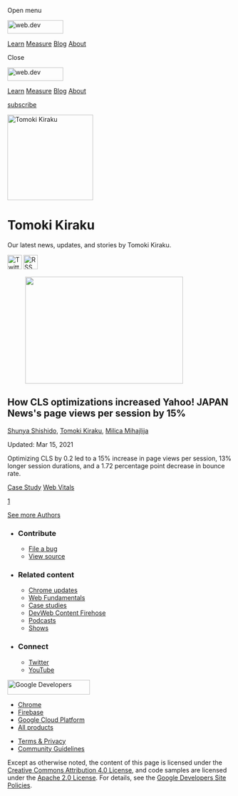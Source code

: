 <span class="w-tooltip w-tooltip--left">Open menu</span>

<a href="/" class="gc-analytics-event header-default__logo-link"><img src="/images/lockup.svg" alt="web.dev" class="header-default__logo" width="125" height="30" /></a>

<a href="/learn/" class="gc-analytics-event header-default__link">Learn</a> <a href="/measure/" class="gc-analytics-event header-default__link">Measure</a> <a href="/blog/" class="gc-analytics-event header-default__link">Blog</a> <a href="/about/" class="gc-analytics-event header-default__link">About</a>

<span class="w-tooltip">Close</span>

<a href="/" class="gc-analytics-event"><img src="/images/lockup.svg" alt="web.dev" class="drawer-default__logo" width="125" height="30" /></a>

<a href="/learn/" class="gc-analytics-event drawer-default__link">Learn</a> <a href="/measure/" class="gc-analytics-event drawer-default__link">Measure</a> <a href="/blog/" class="gc-analytics-event drawer-default__link">Blog</a> <a href="/about/" class="gc-analytics-event drawer-default__link">About</a>

<a href="/newsletter/" class="gc-analytics-event w-actions__fab w-actions__fab--subscribe"><span>subscribe</span></a>

<img src="https://web-dev.imgix.net/image/iEYkFAI5LNQv7oLlIBv9DuB265a2/o8ixW7QKSWR02r9ZUOFP.jpg?auto=format" alt="Tomoki Kiraku" class="w-author-page__image" sizes="(min-width: 481px) 192px, 128px" srcset="https://web-dev.imgix.net/image/iEYkFAI5LNQv7oLlIBv9DuB265a2/o8ixW7QKSWR02r9ZUOFP.jpg?auto=format&amp;w=128 128w, https://web-dev.imgix.net/image/iEYkFAI5LNQv7oLlIBv9DuB265a2/o8ixW7QKSWR02r9ZUOFP.jpg?auto=format&amp;w=146 146w, https://web-dev.imgix.net/image/iEYkFAI5LNQv7oLlIBv9DuB265a2/o8ixW7QKSWR02r9ZUOFP.jpg?auto=format&amp;w=166 166w, https://web-dev.imgix.net/image/iEYkFAI5LNQv7oLlIBv9DuB265a2/o8ixW7QKSWR02r9ZUOFP.jpg?auto=format&amp;w=190 190w, https://web-dev.imgix.net/image/iEYkFAI5LNQv7oLlIBv9DuB265a2/o8ixW7QKSWR02r9ZUOFP.jpg?auto=format&amp;w=216 216w, https://web-dev.imgix.net/image/iEYkFAI5LNQv7oLlIBv9DuB265a2/o8ixW7QKSWR02r9ZUOFP.jpg?auto=format&amp;w=246 246w, https://web-dev.imgix.net/image/iEYkFAI5LNQv7oLlIBv9DuB265a2/o8ixW7QKSWR02r9ZUOFP.jpg?auto=format&amp;w=281 281w, https://web-dev.imgix.net/image/iEYkFAI5LNQv7oLlIBv9DuB265a2/o8ixW7QKSWR02r9ZUOFP.jpg?auto=format&amp;w=320 320w, https://web-dev.imgix.net/image/iEYkFAI5LNQv7oLlIBv9DuB265a2/o8ixW7QKSWR02r9ZUOFP.jpg?auto=format&amp;w=365 365w, https://web-dev.imgix.net/image/iEYkFAI5LNQv7oLlIBv9DuB265a2/o8ixW7QKSWR02r9ZUOFP.jpg?auto=format&amp;w=384 384w" width="192" height="192" />

Tomoki Kiraku
=============

Our latest news, updates, and stories by Tomoki Kiraku.

<a href="https://twitter.com/gladenjoy" class="w-author-page__link"><img src="/images/icons/twitter.svg" alt="Twitter" class="w-author-page__icon" width="32" height="32" /></a> <a href="/authors/gladenjoy/feed.xml" class="w-author-page__link"><img src="/images/icons/rss.svg" alt="RSS Feed" class="w-author-page__icon" width="32" height="32" /></a>

<a href="/yahoo-japan-news/" class="w-card-base__link"></a>

<figure><img src="https://web-dev.imgix.net/image/iEYkFAI5LNQv7oLlIBv9DuB265a2/SYCpuPDC7QTj1runSA2C.png?auto=format&amp;fit=crop&amp;h=240&amp;w=354" class="w-card-base__image" sizes="(min-width: 354px) 354px, calc(100vw - 48px)" srcset="https://web-dev.imgix.net/image/iEYkFAI5LNQv7oLlIBv9DuB265a2/SYCpuPDC7QTj1runSA2C.png?fit=crop&amp;h=240&amp;w=354&amp;auto=format&amp;dpr=1&amp;q=75, https://web-dev.imgix.net/image/iEYkFAI5LNQv7oLlIBv9DuB265a2/SYCpuPDC7QTj1runSA2C.png?fit=crop&amp;h=240&amp;w=354&amp;auto=format&amp;dpr=2&amp;q=50 2x, https://web-dev.imgix.net/image/iEYkFAI5LNQv7oLlIBv9DuB265a2/SYCpuPDC7QTj1runSA2C.png?fit=crop&amp;h=240&amp;w=354&amp;auto=format&amp;dpr=3&amp;q=35 3x, https://web-dev.imgix.net/image/iEYkFAI5LNQv7oLlIBv9DuB265a2/SYCpuPDC7QTj1runSA2C.png?fit=crop&amp;h=240&amp;w=354&amp;auto=format&amp;dpr=4&amp;q=23 4x, https://web-dev.imgix.net/image/iEYkFAI5LNQv7oLlIBv9DuB265a2/SYCpuPDC7QTj1runSA2C.png?fit=crop&amp;h=240&amp;w=354&amp;auto=format&amp;dpr=5&amp;q=20 5x" width="354" height="240" /></figure>

<a href="/yahoo-japan-news/" class="w-card-base__link"></a>

How CLS optimizations increased Yahoo! JAPAN News's page views per session by 15%
---------------------------------------------------------------------------------

<span class="w-author__name"><a href="/authors/sisidovski/" class="w-author__name-link">Shunya Shishido</a>, <a href="/authors/gladenjoy/" class="w-author__name-link">Tomoki Kiraku</a>, <a href="/authors/mihajlija/" class="w-author__name-link">Milica Mihajlija</a></span>

Updated: Mar 15, 2021

<a href="/yahoo-japan-news/" class="w-card-base__link"></a>

Optimizing CLS by 0.2 led to a 15% increase in page views per session, 13% longer session durations, and a 1.72 percentage point decrease in bounce rate.

<a href="/tags/case-study/" class="w-chip">Case Study</a> <a href="/tags/web-vitals/" class="w-chip">Web Vitals</a>

<a href="/authors/gladenjoy/" class="w-pagination__link w-pagination__link--active">1</a>

<a href="/authors" class="w-button">See more Authors</a>

-   ### Contribute

    -   <a href="https://github.com/GoogleChrome/web.dev/issues/new?assignees=&amp;labels=bug&amp;template=bug_report.md&amp;title=" class="w-footer__linkbox-link">File a bug</a>
    -   <a href="https://github.com/googlechrome/web.dev" class="w-footer__linkbox-link">View source</a>

-   ### Related content

    -   <a href="https://blog.chromium.org/" class="w-footer__linkbox-link">Chrome updates</a>
    -   <a href="https://developers.google.com/web/" class="w-footer__linkbox-link">Web Fundamentals</a>
    -   <a href="https://developers.google.com/web/showcase/" class="w-footer__linkbox-link">Case studies</a>
    -   <a href="https://devwebfeed.appspot.com/" class="w-footer__linkbox-link">DevWeb Content Firehose</a>
    -   <a href="/podcasts/" class="w-footer__linkbox-link">Podcasts</a>
    -   <a href="/shows/" class="w-footer__linkbox-link">Shows</a>

-   ### Connect

    -   <a href="https://www.twitter.com/ChromiumDev" class="w-footer__linkbox-link">Twitter</a>
    -   <a href="https://www.youtube.com/user/ChromeDevelopers" class="w-footer__linkbox-link">YouTube</a>

<a href="https://developers.google.com/" class="w-footer__utility-logo-link"><img src="/images/lockup-color.png" alt="Google Developers" class="w-footer__utility-logo" width="185" height="33" /></a>

-   <a href="https://developer.chrome.com/" class="w-footer__utility-link">Chrome</a>
-   <a href="https://firebase.google.com/" class="w-footer__utility-link">Firebase</a>
-   <a href="https://cloud.google.com/" class="w-footer__utility-link">Google Cloud Platform</a>
-   <a href="https://developers.google.com/products" class="w-footer__utility-link">All products</a>

<!-- -->

-   <a href="https://policies.google.com/" class="w-footer__utility-link">Terms &amp; Privacy</a>
-   <a href="/community-guidelines/" class="w-footer__utility-link">Community Guidelines</a>

Except as otherwise noted, the content of this page is licensed under the [Creative Commons Attribution 4.0 License](https://creativecommons.org/licenses/by/4.0/), and code samples are licensed under the [Apache 2.0 License](https://www.apache.org/licenses/LICENSE-2.0). For details, see the [Google Developers Site Policies](https://developers.google.com/terms/site-policies).
